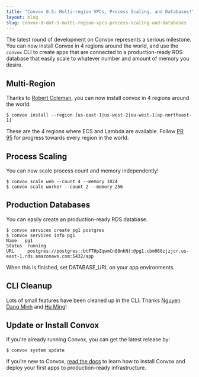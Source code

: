 ```yaml
---
title: "Convox 0.5: Multi-region VPCs, Process Scaling, and Databases!"
layout: blog
slug: convox-0-dot-5-multi-region-vpcs-process-scaling-and-databases
---
```


The latest round of development on Convox represents a serious milestone. You can now install Convox in 4 regions around the world, and use the `convox` CLI to create apps that are connected to a production-ready RDS database that easily scale to whatever number and amount of memory you desire.

## Multi-Region

Thanks to [Robert Coleman](https://github.com/rjocoleman), you can now install convox in 4 regions around the world:

`$ convox install --region [us-east-1|us-west-2|eu-west-1|ap-northeast-1]`

These are the 4 regions where ECS and Lambda are available. Follow [PR 95](https://github.com/convox/kernel/pull/95) for progress towards every region in the world.

## Process Scaling

You can now scale process count and memory independently!

```
$ convox scale web --count 4 --memory 1024
$ convox scale worker --count 2 --memory 256
```

## Production Databases

You can easily create an production-ready RDS database.

```
$ convox services create pg1 postgres
$ convox services info pg1
Name   pg1
Status  running
URL     postgres://postgres::btFTHpZqwmCn88nhN(:@pg1.cbm068zjzjcr.us-east-1.rds.amazonaws.com:5432/app
```

When this is finished, set DATABASE_URL on your app environments. 

## CLI Cleanup

Lots of small features have been cleaned up in the CLI. Thanks [Nguyen Dang Minh](https://github.com/nguyendangminh) and [Hu Ming](https://github.com/ming-relax)!

## Update or Install Convox

If you're already running Convox, you can get the latest release by:

`$ convox system update`

If you're new to Convox, [read the docs](http://docs.convox.com/) to learn how to install Convox and deploy your first apps to production-ready infrastructure.
